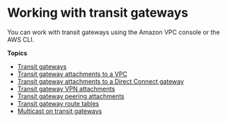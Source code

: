 # Working with transit gateways<a name="working-with-transit-gateways"></a>

You can work with transit gateways using the Amazon VPC console or the AWS CLI\.

**Topics**
+ [Transit gateways](tgw-transit-gateways.md)
+ [Transit gateway attachments to a VPC](tgw-vpc-attachments.md)
+ [Transit gateway attachments to a Direct Connect gateway](tgw-dcg-attachments.md)
+ [Transit gateway VPN attachments](tgw-vpn-attachments.md)
+ [Transit gateway peering attachments](tgw-peering.md)
+ [Transit gateway route tables](tgw-route-tables.md)
+ [Multicast on transit gateways](tgw-multicast-overview.md)